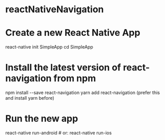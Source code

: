 # reactNativeNavigation

# Create a new React Native App
react-native init SimpleApp
cd SimpleApp

# Install the latest version of react-navigation from npm
npm install --save react-navigation
yarn add react-navigation (prefer this and install yarn before)
# Run the new app
react-native run-android # or:
react-native run-ios
